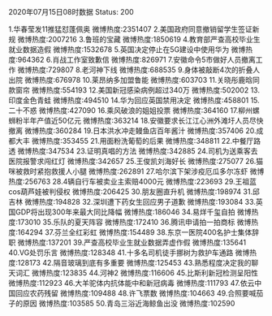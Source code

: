 2020年07月15日08时数据
Status: 200

1.华春莹发11推猛怼蓬佩奥                微博热度:2351407
2.美国政府同意撤销留学生签证新规        微博热度:2007216
3.鲁班的宝藏                            微博热度:1850619
4.教育部严查高校毕业生就业数据造假      微博热度:1532678
5.英国决定停止在5G建设中使用华为        微博热度:964362
6.肖战工作室致歉信                      微博热度:826971
7.安徽命令5市做好人员撤离工作           微博热度:729807
8.老河神下线                            微博热度:688535
9.身体被敲断4次的折叠人出院             微博热度:676978
10.莱昂纳多加盟鲁能                      微博热度:603703
11.关晓彤鹿晗同款窗帘                   微博热度:554193
12.美国新冠感染病例超过340万            微博热度:502002
13.印度金色青蛙                         微博热度:494510
14.华为回应英国禁用决定                 微博热度:458801
15.二十不惑                             微博热度:427090
16.乘风破浪的姐姐投票                   微博热度:364160
17.柳州螺蛳粉半年产值近50亿元           微博热度:363214
18.安徽要求长江江心洲外滩圩人员尽快撤离 微博热度:360284
19.日本洪水冲走鳗鱼店百年酱汁           微博热度:357406
20.成都大丰                             微博热度:353455
21.用面粉洗葡萄的后果                   微博热度:348811
22.中餐厅路透                           微博热度:347534
23.证明真唱的方法                       微博热度:342885
24.司机为送乘客去医院报警求闯红灯       微博热度:342657
25.王俊凯刘海好长                       微博热度:275077
26.猫咪被救时紧抱救援人小腿             微博热度:262891
27.哈尔滨下架涉疫厄瓜多尔冻虾           微博热度:256763
28.4辆自行车被卖业主索赔4000元          微博热度:223693
29.王祖蓝cos葫芦娃被判侵权              微博热度:206425
30.朋友圈直升机                         微博热度:198974
31.邱吉林                               微博热度:194828
32.深圳遭下药女生回应男子道歉           微博热度:193084
33.英国GDP将出现300年来最大同比降幅     微博热度:186046
34.易烊千玺自拍                         微博热度:173010
35.乐队的夏天阵容                       微博热度:172410
36.腾讯申请拍一拍商标                   微博热度:164294
37.芬兰全红彩虹                         微博热度:154489
38.东京一医院400名护士集体辞职          微博热度:137201
39.严查高校毕业生就业数据弄虚作假       微博热度:135641
40.VG处罚乐言                           微博热度:128348
41.十多名司机徒手挪树为救护车通路       微博热度:128173
42.隔音玻璃到底有多重要                 微博热度:125453
43.熟悉程度决定我的聊天词汇             微博热度:123835
44.河神2                                微博热度:116606
45.比斯利新冠检测呈阳性                 微博热度:112923
46.大羊驼体内抗体能中和新冠病毒         微博热度:111793
47.依云中国回应农药残留                 微博热度:109488
48.许飞票数                             微博热度:104663
49.合照要喊茄子的原因                   微博热度:103585
50.青岛三浴近海鲸鱼出没                 微博热度:102590
